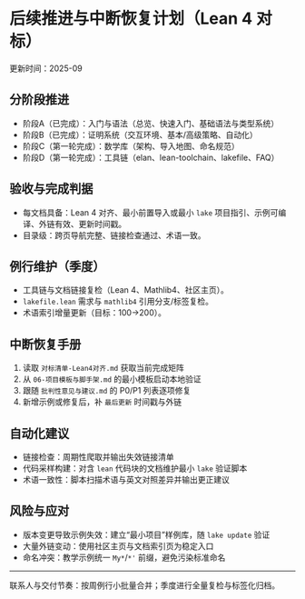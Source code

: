 # 后续推进与中断恢复计划（Lean 4 对标）

更新时间：2025-09

## 分阶段推进

- 阶段A（已完成）：入门与语法（总览、快速入门、基础语法与类型系统）
- 阶段B（已完成）：证明系统（交互环境、基本/高级策略、自动化）
- 阶段C（第一轮完成）：数学库（架构、导入地图、命名规范）
- 阶段D（第一轮完成）：工具链（elan、lean-toolchain、lakefile、FAQ）

## 验收与完成判据

- 每文档具备：Lean 4 对齐、最小前置导入或最小 `lake` 项目指引、示例可编译、外链有效、更新时间戳。
- 目录级：跨页导航完整、链接检查通过、术语一致。

## 例行维护（季度）

- 工具链与文档链接复检（Lean 4、Mathlib4、社区主页）。
- `lakefile.lean` 需求与 `mathlib4` 引用分支/标签复检。
- 术语索引增量更新（目标：100→200）。

## 中断恢复手册

1) 读取 `对标清单-Lean4对齐.md` 获取当前完成矩阵
2) 从 `06-项目模板与脚手架.md` 的最小模板启动本地验证
3) 跟随 `批判性意见与建议.md` 的 P0/P1 列表逐项修复
4) 新增示例或修复后，补 `最后更新` 时间戳与外链

## 自动化建议

- 链接检查：周期性爬取并输出失效链接清单
- 代码采样构建：对含 `lean` 代码块的文档维护最小 `lake` 验证脚本
- 术语一致性：脚本扫描术语与英文对照差异并输出更正建议

## 风险与应对

- 版本变更导致示例失效：建立“最小项目”样例库，随 `lake update` 验证
- 大量外链变动：使用社区主页与文档索引页为稳定入口
- 命名冲突：教学示例统一 `My*`/`*'` 前缀，避免污染标准命名

---

联系人与交付节奏：按周例行小批量合并；季度进行全量复检与标签化归档。
